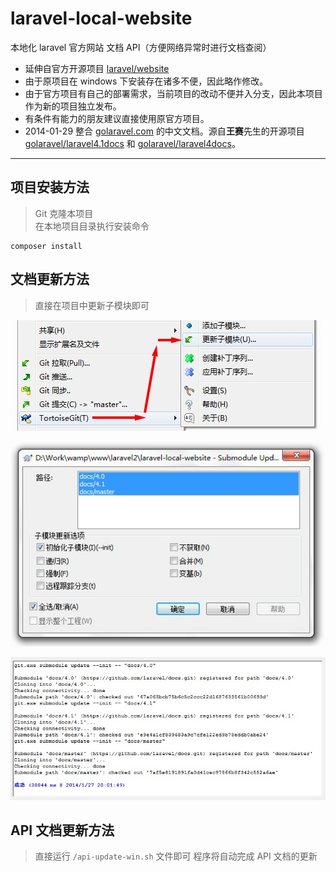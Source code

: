 laravel-local-website
====================

本地化 laravel 官方网站 文档 API（方便网络异常时进行文档查阅）

- 延伸自官方开源项目 [laravel/website](https://github.com/laravel/website)
- 由于原项目在 windows 下安装存在诸多不便，因此略作修改。
- 由于官方项目有自己的部署需求，当前项目的改动不便并入分支，因此本项目作为新的项目独立发布。
- 有条件有能力的朋友建议直接使用原官方项目。
- 2014-01-29 整合 [golaravel.com](http://www.golaravel.com/) 的中文文档。源自**王赛**先生的开源项目 [golaravel/laravel4.1docs](https://github.com/golaravel/laravel4.1docs) 和 [golaravel/laravel4docs](https://github.com/golaravel/laravel4docs)。

---

## 项目安装方法

> Git 克隆本项目  
> 在本地项目目录执行安装命令

    composer install

## 文档更新方法

> 直接在项目中更新子模块即可

![选择菜单](/public/assets/img/readme/tg-01.jpg "Optional title")

![全选更新](/public/assets/img/readme/tg-02.jpg "Optional title")

![更新结束](/public/assets/img/readme/tg-03.jpg "Optional title")

## API 文档更新方法

> 直接运行 `/api-update-win.sh` 文件即可
> 程序将自动完成 API 文档的更新
